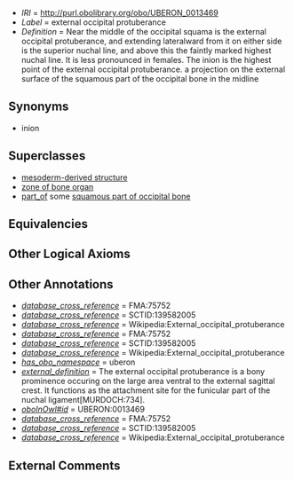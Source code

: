  * *IRI* = http://purl.obolibrary.org/obo/UBERON_0013469
 * *Label* = external occipital protuberance
 * *Definition* = Near the middle of the occipital squama is the external occipital protuberance, and extending lateralward from it on either side is the superior nuchal line, and above this the faintly marked highest nuchal line. It is less pronounced in females. The inion is the highest point of the external occipital protuberance. a projection on the external surface of the squamous part of the occipital bone in the midline

## Synonyms

 * inion

## Superclasses

 * [mesoderm-derived structure](../../UBERON/20/UBERON_0004120.md)
 * [zone of bone organ](../../UBERON/13/UBERON_0005913.md)
 * [part_of](../../BFO/50/BFO_0000050.md) some [squamous part of occipital bone](../../UBERON/70/UBERON_0007170.md)

## Equivalencies


## Other Logical Axioms


## Other Annotations

 * *[database_cross_reference](../../ef/oboInOwl#hasDbXref.md)* = FMA:75752
 * *[database_cross_reference](../../ef/oboInOwl#hasDbXref.md)* = SCTID:139582005
 * *[database_cross_reference](../../ef/oboInOwl#hasDbXref.md)* = Wikipedia:External_occipital_protuberance
 * *[database_cross_reference](../../ef/oboInOwl#hasDbXref.md)* = FMA:75752
 * *[database_cross_reference](../../ef/oboInOwl#hasDbXref.md)* = SCTID:139582005
 * *[database_cross_reference](../../ef/oboInOwl#hasDbXref.md)* = Wikipedia:External_occipital_protuberance
 * *[has_obo_namespace](../../ce/oboInOwl#hasOBONamespace.md)* = uberon
 * *[external_definition](../../UBPROP/01/UBPROP_0000001.md)* = The external occipital protuberance is a bony prominence occuring on the large area ventral to the external sagittal crest. It functions as the attachment site for the funicular part of the nuchal ligament[MURDOCH:734].
 * *[oboInOwl#id](../../id/oboInOwl#id.md)* = UBERON:0013469
 * *[database_cross_reference](../../ef/oboInOwl#hasDbXref.md)* = FMA:75752
 * *[database_cross_reference](../../ef/oboInOwl#hasDbXref.md)* = SCTID:139582005
 * *[database_cross_reference](../../ef/oboInOwl#hasDbXref.md)* = Wikipedia:External_occipital_protuberance

## External Comments

